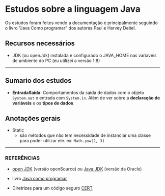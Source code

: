 # Estudos sobre a linguagem Java
Os estudos foram feitos vendo a documentação e principalmente seguindo o livro "Java Como programar" dos autores Paul e Harvey Deitel.

## Recursos necessários

- JDK (ou openJdk) instalada e configurado o JAVA_HOME nas variaveis de ambiente do PC (eu utilizei a versão 1.8)

---

## Sumario dos estudos

- **EntradaSaida**: Comportamentos da saida de dados com o objeto `System.out` e entrada com `System.in`. Além de ver sobre a **declaração de variáveis** e os **tipos de dados**.


## Anotações gerais
- Static
    - são métodos que não tem necessidade de instanciar uma classe para poder utilizar ele. ex: `Math.pow(2, 3)`

---
  
### REFERÊNCIAS

- [open JDK](https://adoptopenjdk.net/index.html?variant=openjdk8&jvmVariant=hotspot) (versão openSource) ou [Java JDK](https://www.oracle.com/br/java/technologies/javase-downloads.html) (versão da Oracle)

- livro [Java como programar](https://www.amazon.com.br/Java%C2%AE-como-programar-Paul-Deitel/dp/8543004799)

- Diretrizes para um código seguro [CERT](https://wiki.sei.cmu.edu/confluence/display/java/SEI+CERT+Oracle+Coding+Standard+for+Java)